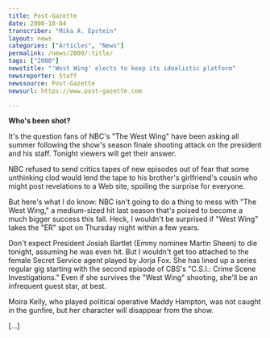 ```yaml
---
title: Post-Gazette
date: 2000-10-04
transcriber: "Mika A. Epstein"
layout: news
categories: ["Articles", "News"]
permalink: /news/2000/:title/
tags: ["2000"]
newstitle: "'West Wing' elects to keep its idealistic platform"
newsreporter: Staff
newssource: Post-Gazette
newsurl: https://www.post-gazette.com

---
```

**Who's been shot?**

It's the question fans of NBC's "The West Wing" have been asking all summer following the show's season finale shooting attack on the president and his staff. Tonight viewers will get their answer.

NBC refused to send critics tapes of new episodes out of fear that some unthinking clod would lend the tape to his brother's girlfriend's cousin who might post revelations to a Web site, spoiling the surprise for everyone.

But here's what I do know: NBC isn't going to do a thing to mess with "The West Wing," a medium-sized hit last season that's poised to become a much bigger success this fall. Heck, I wouldn't be surprised if "West Wing" takes the "ER" spot on Thursday night within a few years.

Don't expect President Josiah Bartlet (Emmy nominee Martin Sheen) to die tonight, assuming he was even hit. But I wouldn't get too attached to the female Secret Service agent played by Jorja Fox. She has lined up a series regular gig starting with the second episode of CBS's "C.S.I.: Crime Scene Investigations." Even if she survives the "West Wing" shooting, she'll be an infrequent guest star, at best.

Moira Kelly, who played political operative Maddy Hampton, was not caught in the gunfire, but her character will disappear from the show.

[...]
